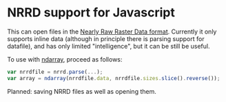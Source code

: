 NRRD support for Javascript
===========================

This can open files in the [Nearly Raw Raster Data format](http://teem.sourceforge.net/nrrd/). Currently it only supports inline data (although in principle there is parsing support for datafile), and has only limited "intelligence", but it can be still be useful.

To use with [ndarray](https://github.com/mikolalysenko/ndarray), proceed as follows:

```javascript
var nrrdfile = nrrd.parse(...);
var array = ndarray(nrrdfile.data, nrrdfile.sizes.slice().reverse());
```

Planned: saving NRRD files as well as opening them.